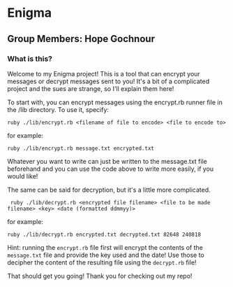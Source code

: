 # Enigma
## Group Members: Hope Gochnour

### What is this?
Welcome to my Enigma project! This is a tool that can encrypt your messages or decrypt messages sent to you! It's a bit of a complicated project and the sues are strange, so I'll explain them here!

To start with, you can encrypt messages using the encrypt.rb runner file in the /lib directory. To use it, specify:

``` ruby ./lib/encrypt.rb <filename of file to encode> <file to encode to> ```

for example:

``` ruby ./lib/encrypt.rb message.txt encrypted.txt ```

Whatever you want to write can just be written to the message.txt file beforehand and you can use the code above to write more easily, if you would like!

The same can be said for decryption, but it's a little more complicated.

``` ruby ./lib/decrypt.rb <encrypted file filename> <file to be made filename> <key> <date (formatted ddmmyy)>```

for example:

```ruby ./lib/decrypt.rb encrypted.txt decrypted.txt 82648 240818 ```

Hint: running the ```encrypt.rb``` file first will encrypt the contents of the ```message.txt``` file and provide the key used and the date! Use those to decipher the content of the resulting file using the ```decrypt.rb``` file!

That should get you going! Thank you for checking out my repo!
